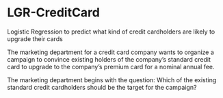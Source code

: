 # LGR-CreditCard
Logistic Regression to predict what kind of credit cardholders are likely to upgrade their cards

The marketing department for a credit card company wants to organize a campaign to convince existing holders of the company’s standard credit card to upgrade to the company’s premium card for a nominal annual fee.

The marketing department begins with the question:
Which of the existing standard credit cardholders should be the target for the campaign?
